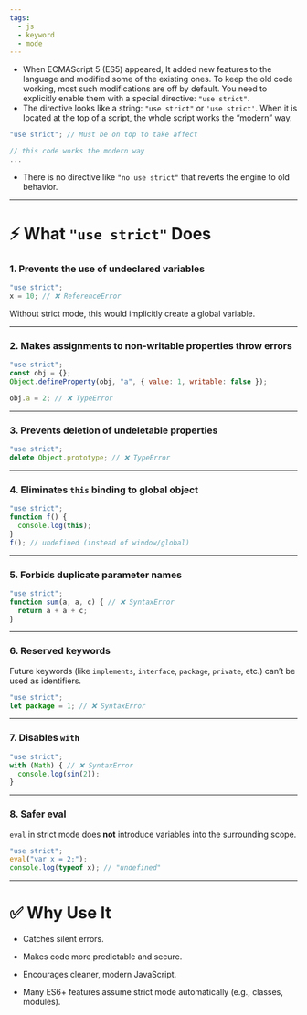 ```yaml
---
tags:
  - js
  - keyword
  - mode
---
```


- When ECMAScript 5 (ES5) appeared, It added new features to the language and modified some of the existing ones. To keep the old code working, most such modifications are off by default. You need to explicitly enable them with a special directive: `"use strict"`.
- The directive looks like a string: `"use strict"` or `'use strict'`. When it is located at the top of a script, the whole script works the “modern” way.

```javascript
"use strict"; // Must be on top to take affect

// this code works the modern way
...
```

- There is no directive like `"no use strict"` that reverts the engine to old behavior.

---

# ⚡ What `"use strict"` Does

### 1. Prevents the use of undeclared variables

```js
"use strict";
x = 10; // ❌ ReferenceError
```

Without strict mode, this would implicitly create a global variable.

---

### 2. Makes assignments to non-writable properties throw errors

```js
"use strict";
const obj = {};
Object.defineProperty(obj, "a", { value: 1, writable: false });

obj.a = 2; // ❌ TypeError
```

---

### 3. Prevents deletion of undeletable properties

```js
"use strict";
delete Object.prototype; // ❌ TypeError
```

---

### 4. Eliminates `this` binding to global object

```js
"use strict";
function f() {
  console.log(this); 
}
f(); // undefined (instead of window/global)
```

---

### 5. Forbids duplicate parameter names

```js
"use strict";
function sum(a, a, c) { // ❌ SyntaxError
  return a + a + c;
}
```

---

### 6. Reserved keywords

Future keywords (like `implements`, `interface`, `package`, `private`, etc.) can’t be used as identifiers.

```js
"use strict";
let package = 1; // ❌ SyntaxError
```

---

### 7. Disables `with`

```js
"use strict";
with (Math) { // ❌ SyntaxError
  console.log(sin(2));
}
```

---

### 8. Safer eval

`eval` in strict mode does **not** introduce variables into the surrounding scope.

```js
"use strict";
eval("var x = 2;");
console.log(typeof x); // "undefined"
```

---

# ✅ Why Use It

- Catches silent errors.
    
- Makes code more predictable and secure.
    
- Encourages cleaner, modern JavaScript.
    
- Many ES6+ features assume strict mode automatically (e.g., classes, modules).
    